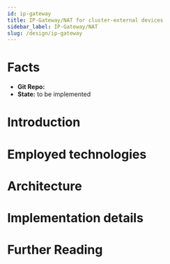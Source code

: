 ```yaml
---
id: ip-gateway
title: IP-Gateway/NAT for cluster-external devices 
sidebar_label: IP-Gateway/NAT
slug: /design/ip-gateway
---
```


# Facts

- **Git Repo:** 
- **State:** to be implemented

# Introduction

# Employed technologies

# Architecture

# Implementation details

# Further Reading
